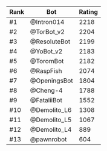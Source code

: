 Rank|Bot|Rating
---|---|---
#1|@Intron014|2218
#2|@TorBot_v2|2204
#3|@ResoluteBot|2199
#4|@YoBot_v2|2183
#5|@ToromBot|2182
#6|@RaspFish|2074
#7|@OpeningsBot|1804
#8|@Cheng-4|1788
#9|@FataliiBot|1552
#10|@Demolito_L6|1308
#11|@Demolito_L5|1067
#12|@Demolito_L4|889
#13|@pawnrobot|604
